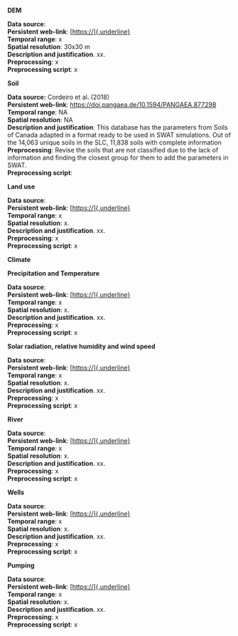 **DEM**

**Data source**:\
**Persistent web-link**:
[[https://]{.underline}](https://www.protectedplanet.net)\
**Temporal range**: x\
**Spatial resolution**: 30x30 m\
**Description and justification**. xx.\
**Preprocessing**: x\
**Preprocessing script**: x

**Soil**

**Data source:** Cordeiro et al. (2018)\
**Persistent web-link**:
<https://doi.pangaea.de/10.1594/PANGAEA.877298>\
**Temporal range**: NA\
**Spatial resolution**: NA\
**Description and justification**: This database has the parameters from
Soils of Canada adapted in a format ready to be used in SWAT
simulations. Out of the 14,063 unique soils in the SLC, 11,838 soils
with complete information\
**Preprocessing**: Revise the soils that are not classified due to the
lack of information and finding the closest group for them to add the
parameters in SWAT.\
**Preprocessing script**:

**Land use**

**Data source**:\
**Persistent web-link**: [[https://]{.underline}\
](https://www.protectedplanet.net)**Temporal range**: x\
**Spatial resolution**: x.\
**Description and justification**. xx.\
**Preprocessing**: x\
**Preprocessing script**: x

**Climate**

**Precipitation and Temperature**

**Data source**:\
**Persistent web-link**: [[https://]{.underline}\
](https://www.protectedplanet.net)**Temporal range**: x\
**Spatial resolution**: x.\
**Description and justification**. xx.\
**Preprocessing**: x\
**Preprocessing script**: x

**Solar radiation, relative humidity and wind speed**

**Data source**:\
**Persistent web-link**: [[https://]{.underline}\
](https://www.protectedplanet.net)**Temporal range**: x\
**Spatial resolution**: x.\
**Description and justification**. xx.\
**Preprocessing**: x\
**Preprocessing script**: x

**River**

**Data source**:\
**Persistent web-link**: [[https://]{.underline}\
](https://www.protectedplanet.net)**Temporal range**: x\
**Spatial resolution**: x.\
**Description and justification**. xx.\
**Preprocessing**: x\
**Preprocessing script**: x

**Wells**

**Data source**:\
**Persistent web-link**: [[https://]{.underline}\
](https://www.protectedplanet.net)**Temporal range**: x\
**Spatial resolution**: x.\
**Description and justification**. xx.\
**Preprocessing**: x\
**Preprocessing script**: x

**Pumping**

**Data source**:\
**Persistent web-link**: [[https://]{.underline}\
](https://www.protectedplanet.net)**Temporal range**: x\
**Spatial resolution**: x.\
**Description and justification**. xx.\
**Preprocessing**: x\
**Preprocessing script**: x
